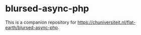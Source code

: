 # blursed-async-php

This is a companion repository for https://chuniversiteit.nl/flat-earth/blursed-async-php.
